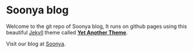 # Soonya blog

Welcome to the git repo of Soonya blog, It runs on github pages using this beautiful [Jekyll][jekyll] theme called [**Yet Another Theme**][yat-git-repo].

Visit our blog at [Soonya][soonya].

<!-- External links -->
[jekyll]: https://jekyllrb.com/
[yat-git-repo]: https://github.com/jeffreytse/jekyll-theme-yat/
[soonya]: https://thesoonya.github.io